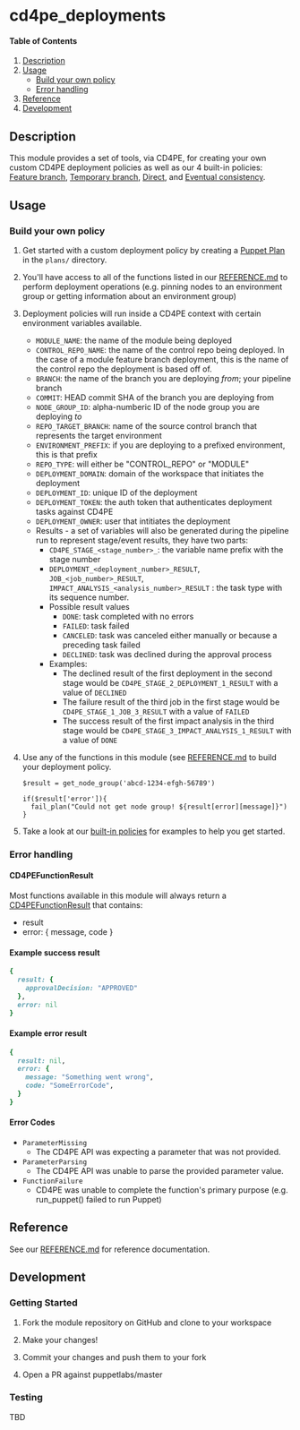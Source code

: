 # cd4pe_deployments

#### Table of Contents

1. [Description](#description)
2. [Usage](#usage)
    * [Build your own policy](#build-your-own-policy)
    * [Error handling](#error-handling)
3. [Reference](#reference)
4. [Development](#development)

## Description

This module provides a set of tools, via CD4PE, for creating your own custom CD4PE deployment policies as well as our 4 built-in policies: [Feature branch](plans/feature_branch.pp), [Temporary branch](plans/rolling.pp), [Direct](plans/direct.pp), and [Eventual consistency](plans/eventual_consistency.pp).

## Usage

### Build your own policy

1. Get started with a custom deployment policy by creating a [Puppet Plan] in the `plans/` directory.
2. You'll have access to all of the functions listed in our [REFERENCE.md] to perform deployment operations (e.g. pinning nodes to an environment group or getting information about an environment group)
3. Deployment policies will run inside a CD4PE context with certain environment variables available.
    * `MODULE_NAME`: the name of the module being deployed 
    * `CONTROL_REPO_NAME`: the name of the control repo being deployed. In the case of a module feature branch deployment, this is the name of the control repo the deployment is based off of.
    * `BRANCH`: the name of the branch you are deploying _from_; your pipeline branch
    * `COMMIT`: HEAD commit SHA of the branch you are deploying from
    * `NODE_GROUP_ID`: alpha-numberic ID of the node group you are deploying _to_
    * `REPO_TARGET_BRANCH`: name of the source control branch that represents the target environment
    * `ENVIRONMENT_PREFIX`: if you are deploying to a prefixed environment, this is that prefix
    * `REPO_TYPE`: will either be "CONTROL_REPO" or "MODULE"
    * `DEPLOYMENT_DOMAIN`: domain of the workspace that initiates the deployment
    * `DEPLOYMENT_ID`: unique ID of the deployment
    * `DEPLOYMENT_TOKEN`: the auth token that authenticates deployment tasks against CD4PE
    * `DEPLOYMENT_OWNER`: user that intitiates the deployment
    * Results - a set of variables will also be generated during the pipeline run to represent stage/event results, they have two parts:
      * `CD4PE_STAGE_<stage_number>_`: the variable name prefix with the stage number
      * `DEPLOYMENT_<deployment_number>_RESULT`, `JOB_<job_number>_RESULT`, `IMPACT_ANALYSIS_<analysis_number>_RESULT` : the task type with its sequence number.
      * Possible result values
        * `DONE`: task completed with no errors
        * `FAILED`: task failed
        * `CANCELED`: task was canceled either manually or because a preceding task failed
        * `DECLINED`: task was declined during the approval process
      * Examples:
        * The declined result of the first deployment in the second stage would be `CD4PE_STAGE_2_DEPLOYMENT_1_RESULT` with a value of `DECLINED`
        * The failure result of the third job in the first stage would be `CD4PE_STAGE_1_JOB_3_RESULT` with a value of `FAILED`
        * The success result of the first impact analysis in the third stage would be `CD4PE_STAGE_3_IMPACT_ANALYSIS_1_RESULT` with a value of `DONE`

4. Use any of the functions in this module (see [REFERENCE.md] to build your deployment policy.
    ```
    $result = get_node_group('abcd-1234-efgh-56789')

    if($result['error']){
      fail_plan("Could not get node group! ${result[error][message]}")
    }
    ```
5. Take a look at our [built-in policies](plans/) for examples to help you get started.

### Error handling

#### CD4PEFunctionResult

Most functions available in this module will always return a [CD4PEFunctionResult] that contains:
- result
- error: { message, code }

#### Example success result
```ruby
{
  result: {
    approvalDecision: "APPROVED"
  },
  error: nil
}
```

#### Example error result
```ruby
{
  result: nil,
  error: {
    message: "Something went wrong",
    code: "SomeErrorCode",
  }
}
```

#### Error Codes
- `ParameterMissing`
  - The CD4PE API was expecting a parameter that was not provided.
- `ParameterParsing`
  - The CD4PE API was unable to parse the provided parameter value.
- `FunctionFailure`
  - CD4PE was unable to complete the function's primary purpose (e.g. run_puppet() failed to run Puppet)

## Reference

See our [REFERENCE.md] for reference documentation.

## Development

### Getting Started

1. Fork the module repository on GitHub and clone to your workspace

1. Make your changes!

1. Commit your changes and push them to your fork

1. Open a PR against puppetlabs/master

### Testing

TBD


[Puppet Plan]:https://puppet.com/docs/bolt/latest/writing_plans.html
[CD4PEFunctionResult]:lib/puppet_x/puppetlabs/cd4pe_function_result.rb
[REFERENCE.md]:REFERENCE.md
[CONTRIBUTING.md]:CONTRIBUTING.md
